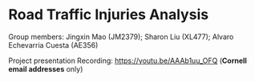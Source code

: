 # Road Traffic Injuries Analysis

Group members: Jingxin Mao (JM2379); Sharon Liu (XL477); Alvaro Echevarria Cuesta (AE356)

Project presentation Recording: https://youtu.be/AAAb1uu_OFQ (**Cornell email addresses** only)

